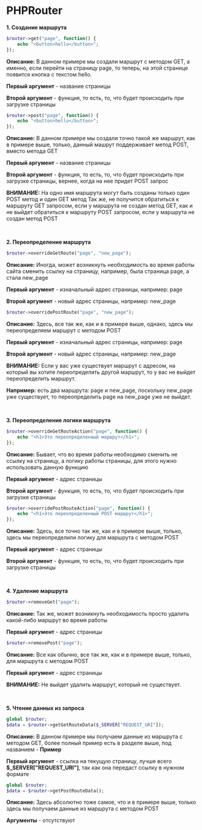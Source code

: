 # PHPRouter

**1. Создание маршрута**
```php
$router->get("page", function() {
    echo "<button>hello</button>";
});
```

**Описание:** В данном примере мы создали маршрут c методом GET, а именно, если перейти на страницу page, то теперь, на этой странице появится кнопка с текстом hello.

**Первый аргумент** - название страницы

**Второй аргумент** - функция, то есть, то, что будет происходить при загрузке страницы

```php
$router->post("page", function() {
    echo "<button>hello</button>";
});
```

**Описание:** В данном примере мы создали точно такой же маршрут, как в примере выше, только, данный машрут поддерживает метод POST, вместо метода GET

**Первый аргумент** - название страницы

**Второй аргумент** - функция, то есть, то, что будет происходить при загрузке страницы, вернее, когда на нее придет POST запрос

**ВНИМАНИЕ:** На одно имя маршрута могут быть созданы только один POST метод и один GET метод
Так же, не получится обратиться к маршруту GET запросом, если у маршрута не создан метод GET, как и не выйдет обратиться к маршруту POST запросом, если у маршрута не создан метод POST

<br>

**2. Переопределение маршрута**
```php
$router->overrideGetRoute("page", "new_page");
```

**Описание:** Иногда, может возникнуть необходимость во время работы сайта сменить ссылку на страницу, например, была страница page, а стала new_page

**Первый аргумент** - изначальный адрес страницы, например: page

**Второй аргумент** - новый адрес страницы, например: new_page

```php
$router->overridePostRoute("page", "new_page");
```

**Описание:** Здесь, все так же, как и в примере выше, однако, здесь мы переопределяем маршрут с методом POST

**Первый аргумент** - изначальный адрес страницы, например: page

**Второй аргумент** - новый адрес страницы, например: new_page 

**ВНИМАНИЕ:** Если у вас уже существует маршрут с адресом, на который вы хотите переопределить другой маршрут, то у вас не выйдет переопределить маршрут.

**Например:** есть два маршрута: page и new_page, поскольку new_page уже существует, то переопределить page на new_page уже не выйдет.

<br>

**3. Переопределение логики маршрута**
```php
$router->overrideGetRouteAction("page", function() {
    echo "<h1>Это переопределенный маршрут</h1>";
});
```

**Описание:** Бывает, что во время работы необходимо сменить не ссылку на страницу, а логику работы страницы, для этого нужно использовать данную функцию

**Первый аргумент** - адрес страницы

**Второй аргумент** - функция, то есть, то, что будет происходить при загрузке страницы

```php
$router->overridePostRouteAction("page", function() {
    echo "<h1>Это переопределенный POST маршрут</h1>";
});
```

**Описание:** Здесь, все точно так же, как и в примере выше, только, здесь мы переопределили логику для маршрута с методом POST

**Первый аргумент** - адрес страницы

**Второй аргумент** - функция, то есть, то, что будет происходить при загрузке страницы

<br>

**4. Удаление маршрута**
```php
$router->removeGet("page");
```

**Описание:** Так же, может возникнуть необходимость просто удалить какой-либо маршрут во время работы

**Первый аргумент** - адрес страницы

```php
$router->removePost("page");
```

**Описание:** Все как обычно, все так же, как и в примере выше, только, для маршрута с методом POST

**Первый аргумент** - адрес страницы

**ВНИМАНИЕ:** Не выйдет удалить маршрут, который не существует.

<br>

**5. Чтение данных из запроса**
```php
global $router;
$data = $router->getGetRouteData($_SERVER["REQUEST_URI"]);
```

**Описание:** В данном примере мы получаем данные из маршрута с методом GET, более полный пример есть в разделе выше, под названием - **Пример**

**Первый аргумент** - ссылка на текущую страницу, лучше всего **$_SERVER["REQUEST_URI"]**, так как она передаст ссылку в нужном формате

```php
global $router;
$data = $router->getPostRouteData();
```

**Описание:** Здесь абсолютно тоже самое, что и в примере выше, только здесь мы получаем данные из маршрута с методом POST

**Аргументы** - отсутствуют

